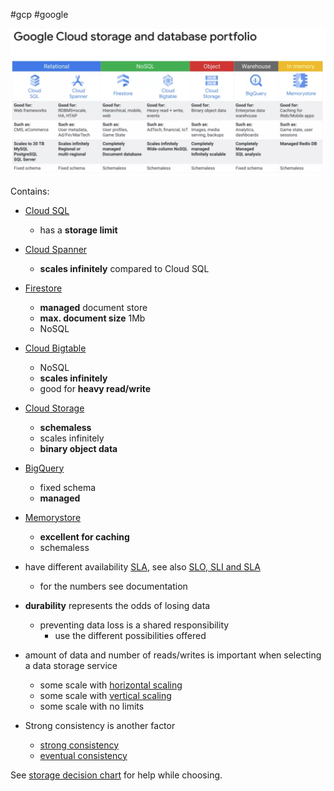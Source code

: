 #gcp #google 


![google-cloud-storage-portfolio](/_img/google-cloud-storage-portfolio.png)

Contains:
- [Cloud SQL](/Cloud%20SQL)
	- has a **storage limit**
- [Cloud Spanner](/Cloud%20Spanner)
	- **scales infinitely** compared to Cloud SQL
- [Firestore](/techstack/google/Firestore.md)
	- **managed** document store
	- **max. document size** 1Mb
	- NoSQL
- [Cloud Bigtable](/Cloud%20Bigtable)
	- NoSQL
	- **scales infinitely**
	- good for **heavy read/write**
- [Cloud Storage](/Cloud%20Storage)
	- **schemaless**
	- scales infinitely
	- **binary object data**
- [BigQuery](/BigQuery)
	- fixed schema
	- **managed**
- [Memorystore](/Memorystore)
	- **excellent for caching**
	- schemaless

- have different availability [SLA](/Service%20Level%20Agreement), see also [SLO, SLI and SLA](/architecture/requirements/SLO,%20SLI%20and%20SLA.md)
	- for the numbers see documentation
- **durability** represents the odds of losing data
	- preventing data loss is a shared responsibility
		- use the different possibilities offered
- amount of data and number of reads/writes is important when selecting a data storage service
	- some scale with [horizontal scaling](/techstack/gcp/horizontal%20scaling.md)
	- some scale with [vertical scaling](/techstack/gcp/vertical%20scaling.md)
	- some scale with no limits
- Strong consistency is another factor
	- [strong consistency](/strong%20consistency)
	- [eventual consistency](/eventual%20consistency)

See [storage decision chart](/techstack/gcp/storage%20decision%20chart.md) for help while choosing.